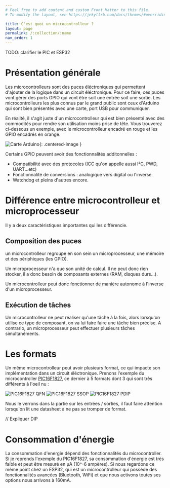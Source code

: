 ```yaml
---
# Feel free to add content and custom Front Matter to this file.
# To modify the layout, see https://jekyllrb.com/docs/themes/#overriding-theme-defaults

title: C'est quoi un microcontrolleur ?
layout: page
permalink: /:collection/:name
nav_order: 1
---
```


TODO: clarifier le PIC et ESP32

# Présentation générale

Les microcontrolleurs sont des puces éléctroniques qui permettent d'ajouter de la logique dans un circuit éléctronique. Pour ce faire, ces puces vont gérer des ports GPIO qui vont être soit une entrée soit une sortie. Les microcontrolleurs les plus connus par le grand public sont ceux d'Arduino qui sont bien présentés avec une carte, port USB pour communiquer.

En réalité, il s'agit juste d'un microcontrolleur qui est bien présenté avec des commodités pour rendre son utilisation moins prise de tête. Vous trouverez ci-dessous un exemple, avec le microcontrolleur encadré en rouge et les GPIO encadrés en orange.

![Carte Arduino](arduino.png){: .centered-image }


Certains GPIO peuvent avoir des fonctionnalités additonnelles :
- Compatibilité avec des protocoles (ICC qu'on appelle aussi I²C, PWD, UART...etc)
- Fonctionnalité de conversions : analogique vers digital ou l'inverse
- Watchdog
et pleins d'autres encore.

# Différence entre microcontrolleur et microprocesseur

Il y a deux caractéristiques importantes qui les différencie.

## Composition des puces

un microcontrolleur regroupe en son sein un microprocesseur, une mémoire et des périphiques (les GPIO).

Un microprocesseur n'a que son unité de calcul. Il ne peut donc rien stocker, il a donc besoin de composants externes (RAM, disques durs...).

Un microcontrolleur peut donc fonctionner de manière autonome à l'inverse d'un microprocesseur.

## Exécution de tâches

Un microcontrolleur ne peut réaliser qu'une tâche à la fois, alors lorsqu'on utilise ce type de composant, on va lui faire faire une tâche bien précise. A contrario, un microprocesseur peut effectuer plusieurs tâches simultanéments.

# Les formats

Un même microcontrolleur peut avoir plusieurs format, ce qui impacte son implémentation dans un circuit éléctronique. Prenons l'exemple du microcontroller [PIC16F1827](https://www.microchip.com/en-us/product/pic16f1827), ce dernier à 5 formats dont 3 qui sont très différents à l'oeil nu :

<div class="image-grid">
  <img src="pic16f1827-m4x.png" alt="PIC16F1827 QFN" />
  <img src="pic16f1827-g3x.png" alt="PIC16F1827 SSOP" />
  <img src="pic16f1827-f3x.png" alt="PIC16F1827 PDIP" />
</div>

Nous le verrons dans la partie sur les entrées / sorties, il faut faire attention lorsqu'on lit une datasheet à ne pas se tromper de format.

// Expliquer DIP

# Consommation d'énergie

La consommation d'energie dépend des fonctionnalités du microcontroller. Si je reprends l'exemple du PIC16F1827, sa consommation d'énergie est très faible et peut être mesuré en μA (10^-6 ampères). Si nous regardons ce même point chez un ESP32, qui est un microcontrolleur qui possède des fonctionnalités avancées (Bluetooth, WiFi) et que nous activons toutes ses options nous arrivons à 160mA.